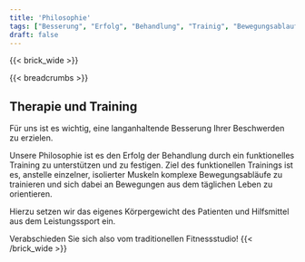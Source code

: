 ```yaml
---
title: 'Philosophie'
tags: ["Besserung", "Erfolg", "Behandlung", "Trainig", "Bewegungsablauf", "Körpergewicht", "Hilfsmittel", "Leistungssport"]
draft: false
---
```


{{< brick_wide >}}

{{< breadcrumbs >}}
## Therapie und Training

Für uns ist es wichtig, eine langanhaltende Besserung Ihrer Beschwerden zu erzielen.

Unsere Philosophie ist es den Erfolg der Behandlung durch ein funktionelles Training zu unterstützen und zu festigen. Ziel des funktionellen Trainings ist es, anstelle einzelner, isolierter Muskeln komplexe Bewegungsabläufe zu trainieren und sich dabei an Bewegungen aus dem täglichen Leben zu orientieren.

Hierzu setzen wir das eigenes Körpergewicht des Patienten und Hilfsmittel aus dem Leistungssport ein.

Verabschieden Sie sich also vom traditionellen Fitnessstudio!
{{< /brick_wide >}}
